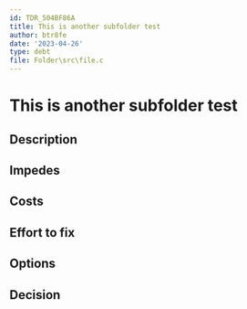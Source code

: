 ```yaml
---
id: TDR_504BF86A
title: This is another subfolder test
author: btr8fe
date: '2023-04-26'
type: debt
file: Folder\src\file.c
---
```


# This is another subfolder test

## Description

## Impedes

## Costs

## Effort to fix

## Options

## Decision

